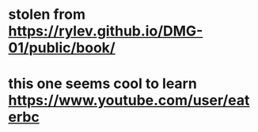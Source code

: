 # stolen from https://rylev.github.io/DMG-01/public/book/
# this one seems cool to learn https://www.youtube.com/user/eaterbc
